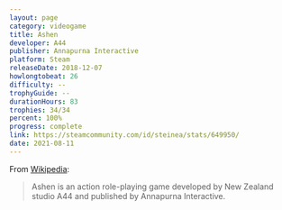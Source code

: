 ```yaml
---
layout: page
category: videogame
title: Ashen
developer: A44
publisher: Annapurna Interactive
platform: Steam
releaseDate: 2018-12-07
howlongtobeat: 26
difficulty: --
trophyGuide: --
durationHours: 83
trophies: 34/34
percent: 100%
progress: complete
link: https://steamcommunity.com/id/steinea/stats/649950/
date: 2021-08-11
---
```


From [Wikipedia](https://en.wikipedia.org/wiki/Ashen_(2018_video_game)):

> Ashen is an action role-playing game developed by New Zealand studio A44 and published by Annapurna Interactive.
